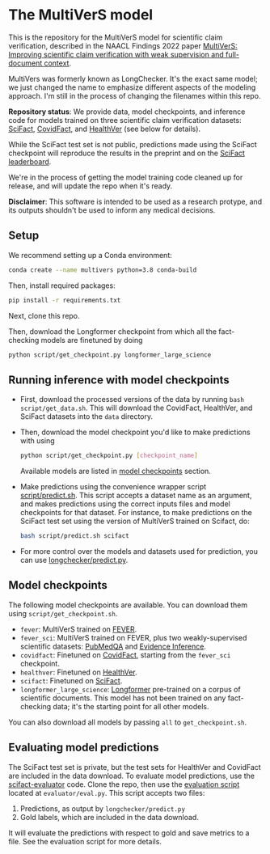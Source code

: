 # The MultiVerS model

This is the repository for the MultiVerS model for scientific claim verification, described in the NAACL Findings 2022 paper [MultiVerS: Improving scientific claim verification with weak supervision and full-document context](https://arxiv.org/abs/2112.01640).

MultiVers was formerly known as LongChecker. It's the exact same model; we just changed the name to emphasize different aspects of the modeling approach. I'm still in the process of changing the filenames within this repo.

**Repository status**: We provide data, model checkpoints, and inference code for models trained on three scientific claim verification datasets: [SciFact](https://github.com/allenai/scifact), [CovidFact](https://github.com/asaakyan/covidfact), and [HealthVer](https://github.com/sarrouti/HealthVer) (see below for details).

While the SciFact test set is not public, predictions made using the SciFact checkpoint will reproduce the results in the preprint and on the [SciFact leaderboard](https://leaderboard.allenai.org/scifact/submissions/public).

We're in the process of getting the model training code cleaned up for release, and will update the repo when it's ready.

**Disclaimer**: This software is intended to be used as a research protype, and its outputs shouldn't be used to inform any medical decisions.

## Setup

We recommend setting up a Conda environment:

```bash
conda create --name multivers python=3.8 conda-build
```

Then, install required packages:

```bash
pip install -r requirements.txt
```

Next, clone this repo.

Then, download the Longformer checkpoint from which all the fact-checking models are finetuned by doing

```bash
python script/get_checkpoint.py longformer_large_science
```

## Running inference with model checkpoints

- First, download the processed versions of the data by running `bash script/get_data.sh`. This will download the CovidFact, HealthVer, and SciFact datasets into the `data` directory.
- Then, download the model checkpoint you'd like to make predictions with using

  ```bash
  python script/get_checkpoint.py [checkpoint_name]
  ```

  Available models are listed in [model checkpoints](#model-checkpoints) section.
- Make predictions using the convenience wrapper script [script/predict.sh](script/predict.sh). This script accepts a dataset name as an argument, and makes predictions using the correct inputs files and model checkpoints for that dataset. For instance, to make predictions on the SciFact test set using the version of MultiVerS trained on Scifact, do:

  ```bash
  bash script/predict.sh scifact
  ```

- For more control over the models and datasets used for prediction, you can use [longchecker/predict.py](longchecker/predict.py).

## Model checkpoints

The following model checkpoints are available. You can download them using `script/get_checkpoint.sh`.

- `fever`: MultiVerS trained on [FEVER](https://fever.ai/).
- `fever_sci`: MultiVerS trained on FEVER, plus two weakly-supervised scientific datasets: [PubMedQA](https://pubmedqa.github.io/) and [Evidence Inference](https://evidence-inference.ebm-nlp.com/).
- `covidfact`: Finetuned on [CovidFact](https://github.com/asaakyan/covidfact), starting from the `fever_sci` checkpoint.
- `healthver`: Finetuned on [HealthVer](https://github.com/sarrouti/HealthVer).
- `scifact`: Finetuned on [SciFact](https://github.com/allenai/scifact).
- `longformer_large_science`: [Longformer](https://github.com/allenai/longformer) pre-trained on a corpus of scientific documents. This model has not been trained on any fact-checking data; it's the starting point for all other models.

You can also download all models by passing `all` to `get_checkpoint.sh`.

## Evaluating model predictions

The SciFact test set is private, but the test sets for HealthVer and CovidFact are included in the data download. To evaluate model predictions, use the [scifact-evaluator](https://github.com/allenai/scifact-evaluator) code. Clone the repo, then use the [evaluation script](https://github.com/allenai/scifact-evaluator/blob/master/evaluator/eval.py) located at `evaluator/eval.py`. This script accepts two files:

1. Predictions, as output by `longchecker/predict.py`
2. Gold labels, which are included in the data download.

It will evaluate the predictions with respect to gold and save metrics to a file. See the evaluation script for more details.
